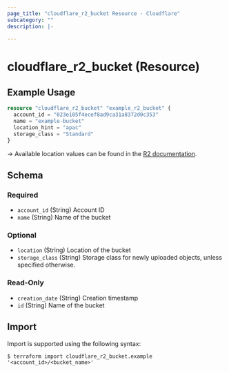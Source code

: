 ```yaml
---
page_title: "cloudflare_r2_bucket Resource - Cloudflare"
subcategory: ""
description: |-
  
---
```


# cloudflare_r2_bucket (Resource)

## Example Usage

```terraform
resource "cloudflare_r2_bucket" "example_r2_bucket" {
  account_id = "023e105f4ecef8ad9ca31a8372d0c353"
  name = "example-bucket"
  location_hint = "apac"
  storage_class = "Standard"
}
```

-> Available location values can be found in the [R2 documentation](https://developers.cloudflare.com/r2/reference/data-location/#available-hints).

<!-- schema generated by tfplugindocs -->
## Schema

### Required

- `account_id` (String) Account ID
- `name` (String) Name of the bucket

### Optional

- `location` (String) Location of the bucket
- `storage_class` (String) Storage class for newly uploaded objects, unless specified otherwise.

### Read-Only

- `creation_date` (String) Creation timestamp
- `id` (String) Name of the bucket

## Import

Import is supported using the following syntax:

```shell
$ terraform import cloudflare_r2_bucket.example '<account_id>/<bucket_name>'
```
